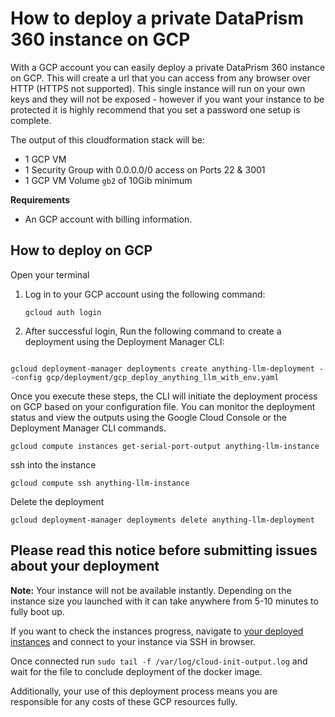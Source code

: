 # How to deploy a private DataPrism 360 instance on GCP

With a GCP account you can easily deploy a private DataPrism 360 instance on GCP. This will create a url that you can access from any browser over HTTP (HTTPS not supported). This single instance will run on your own keys and they will not be exposed - however if you want your instance to be protected it is highly recommend that you set a password one setup is complete.

The output of this cloudformation stack will be:
- 1 GCP VM
- 1 Security Group with 0.0.0.0/0 access on Ports 22 & 3001
- 1 GCP VM Volume `gb2` of 10Gib minimum

**Requirements**
- An GCP account with billing information.

## How to deploy on GCP
Open your terminal
1. Log in to your GCP account using the following command:
    ```
    gcloud auth login 
    ```

2. After successful login, Run the following command to create a deployment using the Deployment Manager CLI:

  ```

  gcloud deployment-manager deployments create anything-llm-deployment --config gcp/deployment/gcp_deploy_anything_llm_with_env.yaml

  ```

Once you execute these steps, the CLI will initiate the deployment process on GCP based on your configuration file. You can monitor the deployment status and view the outputs using the Google Cloud Console or the Deployment Manager CLI commands.

```
gcloud compute instances get-serial-port-output anything-llm-instance 
```

ssh into the instance

```
gcloud compute ssh anything-llm-instance 
```

Delete the deployment
```
gcloud deployment-manager deployments delete anything-llm-deployment 
```

## Please read this notice before submitting issues about your deployment

**Note:** 
Your instance will not be available instantly. Depending on the instance size you launched with it can take anywhere from 5-10 minutes to fully boot up.

If you want to check the instances progress, navigate to [your deployed instances](https://console.cloud.google.com/compute/instances) and connect to your instance via SSH in browser.

Once connected run `sudo tail -f /var/log/cloud-init-output.log` and wait for the file to conclude deployment of the docker image.

Additionally, your use of this deployment process means you are responsible for any costs of these GCP resources fully.